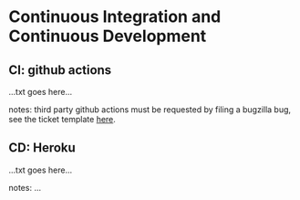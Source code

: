 # Continuous Integration and Continuous Development

## CI: github actions

...txt goes here...

notes: third party github actions must be requested by filing a bugzilla bug, see the ticket template [here](https://wiki.mozilla.org/GitHub#GitHub_Apps_Installation_.26_Approval_Process).

## CD: Heroku

...txt goes here...

notes: ...

